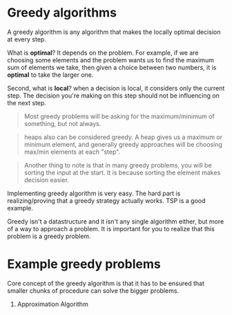 # Greedy algorithms

A greedy algorithm is any algorithm that makes the locally optimal decision at every step.

What is **optimal**? It depends on the problem. For example, if we are choosing some elements and the problem wants us to find the maximum sum of elements we take, then given a choice between two numbers, it is **optimal** to take the larger one.

Second, what is **local**? when a decision is local, it considers only the current step. The decision you're making on this step should not be influencing on the next step. 

> Most greedy problems will be asking for the maximum/minimum of something, but not always.

> heaps also can be considered greedy. A heap gives us a maximum or minimum element, and generally greedy approaches will be choosing max/min elements at each "step".

> Another thing to note is that in many greedy problems, you will be sorting the input at the start. It is because sorting the element makes decision easier.

Implementing greedy algorithm is very easy. The hard part is realizing/proving that a greedy strategy actually works. TSP is a good example.

Greedy isn't a datastructure and it isn't any single algorithm either, but more of a way to approach a problem. It is important for you to realize that this problem is a greedy problem.

# Example greedy problems

Core concept of the greedy algorithm is that it has to be ensured that smaller chunks of procedure can solve the bigger problems.

1. Approximation Algorithm
